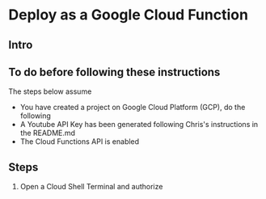 # Deploy as a Google Cloud Function

## Intro


## To do before following these instructions
The steps below assume
* You have created a project on Google Cloud Platform (GCP), do the following
* A Youtube API Key has been generated following Chris's instructions in the README.md
* The Cloud Functions API is enabled

## Steps
1. Open a Cloud Shell Terminal and authorize
